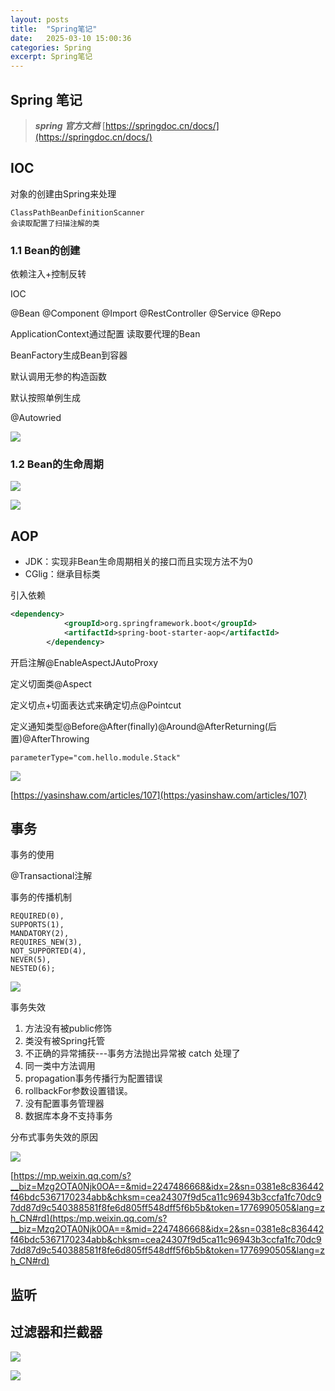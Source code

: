 ```yaml
---
layout: posts
title:  "Spring笔记"
date:   2025-03-10 15:00:36
categories: Spring
excerpt: Spring笔记
---
```


## Spring 笔记

> ***spring 官方文档***       [https://springdoc.cn/docs/](https://springdoc.cn/docs/)

## IOC

对象的创建由Spring来处理



````
ClassPathBeanDefinitionScanner
会读取配置了扫描注解的类
````

### 1.1 Bean的创建

依赖注入+控制反转

IOC

@Bean @Component @Import  @RestController @Service @Repo

ApplicationContext通过配置 读取要代理的Bean

BeanFactory生成Bean到容器

默认调用无参的构造函数

默认按照单例生成



@Autowried

![](../.images/18e690e84c0.png)

### 1.2 Bean的生命周期

![](../.images/18ecdffd1e2.png)

![](../.images/18ece0027b2.png)

## AOP

- JDK：实现非Bean生命周期相关的接口而且实现方法不为0
- CGlig：继承目标类

引入依赖

```xml
<dependency>
            <groupId>org.springframework.boot</groupId>
            <artifactId>spring-boot-starter-aop</artifactId>
        </dependency>
```



开启注解@EnableAspectJAutoProxy

定义切面类@Aspect

定义切点+切面表达式来确定切点@Pointcut

定义通知类型@Before@After(finally)@Around@AfterReturning(后置)@AfterThrowing

````
parameterType="com.hello.module.Stack" 
````

![](../.images/18ed007d8ae.png)

[https://yasinshaw.com/articles/107](https:/yasinshaw.com/articles/107)

## 事务

事务的使用

@Transactional注解

事务的传播机制

````
REQUIRED(0),
SUPPORTS(1),
MANDATORY(2),
REQUIRES_NEW(3),
NOT_SUPPORTED(4),
NEVER(5),
NESTED(6);
````

![](../.images/18ed015950e.png)

事务失效

1. 方法没有被public修饰
2. 类没有被Spring托管
3. 不正确的异常捕获---事务方法抛出异常被 catch 处理了
4. 同一类中方法调用
5. propagation事务传播行为配置错误
6. rollbackFor参数设置错误。
7. 没有配置事务管理器
8. 数据库本身不支持事务

分布式事务失效的原因

![](../.images/18e9d36ae3a.png)

[https://mp.weixin.qq.com/s?__biz=Mzg2OTA0Njk0OA==&mid=2247486668&idx=2&sn=0381e8c836442f46bdc5367170234abb&chksm=cea24307f9d5ca11c96943b3ccfa1fc70dc97dd87d9c540388581f8fe6d805ff548dff5f6b5b&token=1776990505&lang=zh_CN#rd](https:/mp.weixin.qq.com/s?__biz=Mzg2OTA0Njk0OA==&mid=2247486668&idx=2&sn=0381e8c836442f46bdc5367170234abb&chksm=cea24307f9d5ca11c96943b3ccfa1fc70dc97dd87d9c540388581f8fe6d805ff548dff5f6b5b&token=1776990505&lang=zh_CN#rd)

##  监听

##  过滤器和拦截器



![](../.images/18e69291b74.png)

![](../.images/18ed04719c1.png)

